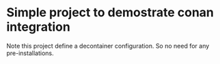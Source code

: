 # Simple project to demostrate conan integration

Note this project define a decontainer configuration. So no need for any pre-installations.
